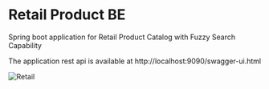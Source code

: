 # Retail Product BE #
Spring boot application for Retail Product Catalog with Fuzzy Search Capability

The application rest api is available at http://localhost:9090/swagger-ui.html

![Retail](https://github.com/user-attachments/assets/4d00c7b8-26f2-4bee-adcf-3a8846fc378a)
